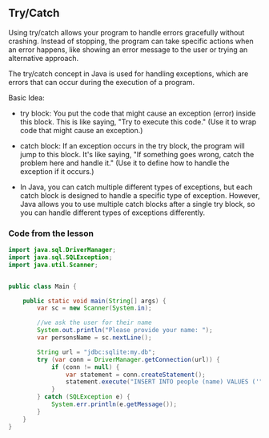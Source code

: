 ## Try/Catch

Using try/catch allows your program to handle errors gracefully without crashing. 
Instead of stopping, the program can take specific actions when an error happens, like showing an error message to the user or trying an alternative approach.

The try/catch concept in Java is used for handling exceptions, which are errors that can occur during the execution of a program.

Basic Idea:
* try block: You put the code that might cause an exception (error) inside this block. This is like saying, "Try to execute this code."
(Use it to wrap code that might cause an exception.)

* catch block: If an exception occurs in the try block, the program will jump to this block. It's like saying, "If something goes wrong, catch the problem here and handle it."
(Use it to define how to handle the exception if it occurs.)

* In Java, you can catch multiple different types of exceptions, but each catch block is designed to handle a specific type of exception. 
However, Java allows you to use multiple catch blocks after a single try block, so you can handle different types of exceptions differently.

### Code from the lesson 

```java
import java.sql.DriverManager;
import java.sql.SQLException;
import java.util.Scanner;


public class Main {

    public static void main(String[] args) {
        var sc = new Scanner(System.in);

        //we ask the user for their name
        System.out.println("Please provide your name: ");
        var personsName = sc.nextLine();

        String url = "jdbc:sqlite:my.db";
        try (var conn = DriverManager.getConnection(url)) {
            if (conn != null) {
                var statement = conn.createStatement();
                statement.execute("INSERT INTO people (name) VALUES ('" + personsName +"')");
            }
        } catch (SQLException e) {
            System.err.println(e.getMessage());
        }
    }
}
```
